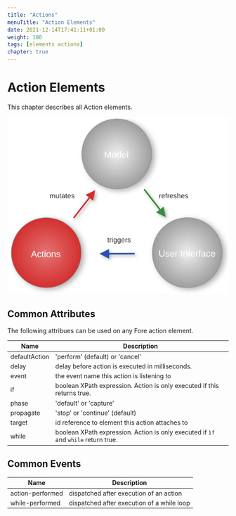 ```yaml
---
title: "Actions"
menuTitle: "Action Elements"
date: 2021-12-14T17:41:11+01:00
weight: 180
tags: [elements actions]
chapter: true
---
```


# Action Elements

This chapter describes all Action elements.

![Fore Actions](/images/actions.svg)

## Common Attributes

The following attribues can be used on any Fore action element.

| Name          | Description                                                                        |
|---------------|------------------------------------------------------------------------------------|
| defaultAction | 'perform' (default) or 'cancel'                                                    |
| delay         | delay before action is executed in milliseconds.                                   |
| event         | the event name this action is listening to                                         |
| if            | boolean XPath expression. Action is only executed if this returns true.            |
| phase         | 'default' or 'capture'                                                             |
| propagate     | 'stop' or 'continue' (default)                                                     |
| target        | id reference to element this action attaches to                                    |
| while         | boolean XPath expression. Action is only executed if `ìf` and `while` return true. |


## Common Events

| Name             | Description                                |
|------------------|--------------------------------------------|
| action-performed | dispatched after execution of an action    |
| while-performed  | dispatched after execution of a while loop |



